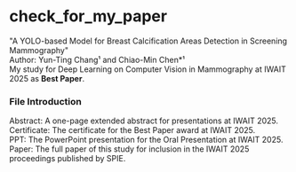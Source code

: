 # check_for_my_paper
"A YOLO-based Model for Breast Calcification Areas Detection in Screening Mammography"  
Author: Yun-Ting Chang¹ and Chiao-Min Chen*¹  
My study for Deep Learning on Computer Vision in Mammography at IWAIT 2025 as **Best Paper**.  


### File Introduction
Abstract: A one-page extended abstract for presentations at IWAIT 2025.  
Certificate: The certificate for the Best Paper award at IWAIT 2025.  
PPT: The PowerPoint presentation for the Oral Presentation at IWAIT 2025.  
Paper: The full paper of this study for inclusion in the IWAIT 2025 proceedings published by SPIE.  
